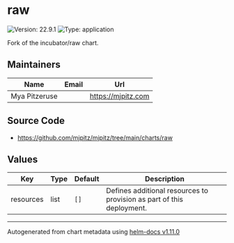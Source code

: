 # raw

![Version: 22.9.1](https://img.shields.io/badge/Version-22.9.1-informational?style=flat-square) ![Type: application](https://img.shields.io/badge/Type-application-informational?style=flat-square)

Fork of the incubator/raw chart.

## Maintainers

| Name          | Email | Url                  |
| ------------- | ----- | -------------------- |
| Mya Pitzeruse |       | <https://mjpitz.com> |

## Source Code

- <https://github.com/mjpitz/mjpitz/tree/main/charts/raw>

## Values

| Key       | Type | Default | Description                                                           |
| --------- | ---- | ------- | --------------------------------------------------------------------- |
| resources | list | `[]`    | Defines additional resources to provision as part of this deployment. |

---

Autogenerated from chart metadata using [helm-docs v1.11.0](https://github.com/norwoodj/helm-docs/releases/v1.11.0)
